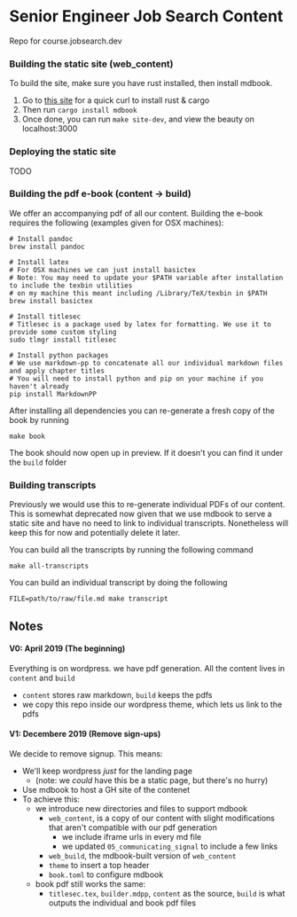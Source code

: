 # Senior Engineer Job Search Content

Repo for course.jobsearch.dev

### Building the static site (web_content)

To build the site, make sure you have rust installed, then install mdbook.

1. Go to [this site](https://www.rust-lang.org/tools/install) for a quick curl to install rust & cargo
2. Then run `cargo install mdbook`
3. Once done, you can run `make site-dev`, and view the beauty on localhost:3000

### Deploying the static site

TODO

### Building the pdf e-book (content -> build)

We offer an accompanying pdf of all our content. Building the e-book requires the following (examples given for OSX machines):

```
# Install pandoc
brew install pandoc

# Install latex
# For OSX machines we can just install basictex
# Note: You may need to update your $PATH variable after installation to include the texbin utilities
# on my machine this meant including /Library/TeX/texbin in $PATH
brew install basictex

# Install titlesec
# Titlesec is a package used by latex for formatting. We use it to provide some custom styling
sudo tlmgr install titlesec

# Install python packages
# We use markdown-pp to concatenate all our individual markdown files and apply chapter titles
# You will need to install python and pip on your machine if you haven't already
pip install MarkdownPP
```

After installing all dependencies you can re-generate a fresh copy of the book by running
```
make book
```

The book should now open up in preview. If it doesn't you can find it under the `build` folder

### Building transcripts
Previously we would use this to re-generate individual PDFs of our content. This is somewhat deprecated now given that we use mdbook
to serve a static site and have no need to link to individual transcripts. Nonetheless will keep this for now and potentially
delete it later.

You can build all the transcripts by running the following command
```
make all-transcripts
```
You can build an individual transcript by doing the following
```
FILE=path/to/raw/file.md make transcript
```

## Notes

#### V0: April 2019 (The beginning)
Everything is on wordpress. we have pdf generation. All the content lives in `content` and `build`
- `content` stores raw markdown, `build` keeps the pdfs
- we copy this repo inside our wordpress theme, which lets us link to the pdfs

#### V1: Decembere 2019 (Remove sign-ups)
We decide to remove signup. This means:
- We'll keep wordpress _just_ for the landing page
    - (note: we _could_ have this be a static page, but there's no hurry)
- Use mdbook to host a GH site of the contenet
- To achieve this:
    - we introduce new directories and files to support mdbook
        - `web_content`, is a copy of our content with slight modifications that aren't compatible with our pdf generation
            - we include iframe urls in every md file
            - we updated `05_communicating_signal` to include a few links
        - `web_build`, the mdbook-built version of `web_content`
        - `theme` to insert a top header
        - `book.toml` to configure mdbook
    - book pdf still works the same:
        - `titlesec.tex`, `builder.mdpp`, `content` as the source, `build` is what outputs the individual and book pdf files